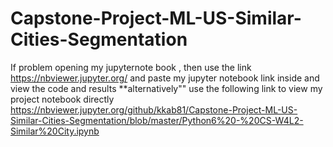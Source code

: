 # Capstone-Project-ML-US-Similar-Cities-Segmentation
If problem opening my jupyternote book , then use the link https://nbviewer.jupyter.org/ and paste my jupyter notebook link inside and view the code and results
**alternatively"" use the following link to view my project notebook directly https://nbviewer.jupyter.org/github/kkab81/Capstone-Project-ML-US-Similar-Cities-Segmentation/blob/master/Python6%20-%20CS-W4L2-Similar%20City.ipynb
